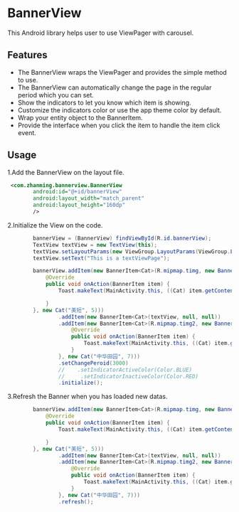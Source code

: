 # BannerView
This Android library helps user to use ViewPager with carousel.

## Features
* The BannerView wraps the ViewPager and provides the simple method to use.
* The BannerView can automatically change the page in the regular period which you can set.
* Show the indicators to let you know which item is showing.
* Customize the indicators color or use the app theme color by default.
* Wrap your entity object to the BannerItem.
* Provide the interface when you click the item to handle the item click event.

## Usage
1.Add the BannerView on the layout file.
```xml
 <com.zhanming.bannerview.BannerView
        android:id="@+id/bannerView"
        android:layout_width="match_parent"
        android:layout_height="160dp"
        />
```

2.Initialize the View on the code.
```Java
        bannerView = (BannerView) findViewById(R.id.bannerView);
        TextView textView = new TextView(this);
        textView.setLayoutParams(new ViewGroup.LayoutParams(ViewGroup.LayoutParams.WRAP_CONTENT,  ViewGroup.LayoutParams.WRAP_CONTENT));
        textView.setText("This is a textViewPage");

        bannerView.addItem(new BannerItem<Cat>(R.mipmap.timg, new BannerAction() {
            @Override
            public void onAction(BannerItem item) {
                Toast.makeText(MainActivity.this, ((Cat) item.getContent()).toString(), Toast.LENGTH_SHORT).show();

            }
        }, new Cat("美短", 5)))
                .addItem(new BannerItem<Cat>(textView, null, null))
                .addItem(new BannerItem<Cat>(R.mipmap.timg2, new BannerAction() {
                    @Override
                    public void onAction(BannerItem item) {
                        Toast.makeText(MainActivity.this, ((Cat) item.getContent()).toString(), Toast.LENGTH_SHORT).show();
                    }
                }, new Cat("中华田园", 7)))
                .setChangePeroid(3000)
                //    .setIndicatorActiveColor(Color.BLUE)
                //     .setIndicatorInactiveColor(Color.RED)
                .initialize();
```

3.Refresh the Banner when you has loaded new datas.
```Java
        bannerView.addItem(new BannerItem<Cat>(R.mipmap.timg, new BannerAction() {
            @Override
            public void onAction(BannerItem item) {
                Toast.makeText(MainActivity.this, ((Cat) item.getContent()).toString(), Toast.LENGTH_SHORT).show();

            }
        }, new Cat("美短", 5)))
                .addItem(new BannerItem<Cat>(textView, null, null))
                .addItem(new BannerItem<Cat>(R.mipmap.timg2, new BannerAction() {
                    @Override
                    public void onAction(BannerItem item) {
                        Toast.makeText(MainActivity.this, ((Cat) item.getContent()).toString(), Toast.LENGTH_SHORT).show();
                    }
                }, new Cat("中华田园", 7)))
                .refresh();
```
